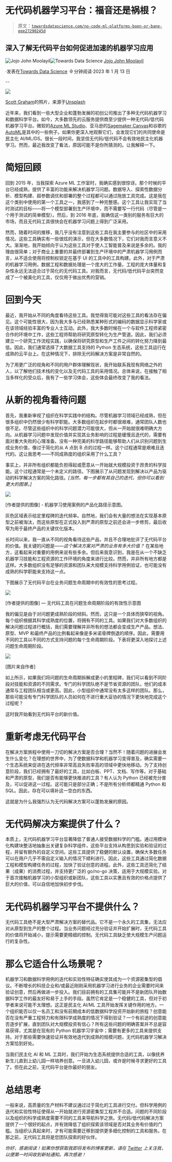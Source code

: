 # 无代码机器学习平台：福音还是祸根？

> 原文：[`towardsdatascience.com/no-code-ml-platforms-boon-or-bane-eee27290245d`](https://towardsdatascience.com/no-code-ml-platforms-boon-or-bane-eee27290245d)

## 深入了解无代码平台如何促进加速的机器学习应用

[](https://blog.jojomoolayil.com/?source=post_page-----eee27290245d--------------------------------)![Jojo John Moolayil](https://blog.jojomoolayil.com/?source=post_page-----eee27290245d--------------------------------)[](https://towardsdatascience.com/?source=post_page-----eee27290245d--------------------------------)![Towards Data Science](https://towardsdatascience.com/?source=post_page-----eee27290245d--------------------------------) [Jojo John Moolayil](https://blog.jojomoolayil.com/?source=post_page-----eee27290245d--------------------------------)

·发表在[Towards Data Science](https://towardsdatascience.com/?source=post_page-----eee27290245d--------------------------------) ·9 分钟阅读·2023 年 1 月 13 日

--

![](img/3f5b8b0b8314103cd745481ac0ae3a49.png)

[Scott Graham](https://unsplash.com/@homajob?utm_source=medium&utm_medium=referral)的照片，来源于[Unsplash](https://unsplash.com/?utm_source=medium&utm_medium=referral)

近年来，我们看到一些大型企业和蓬勃发展的初创公司推出了多种无代码机器学习和数据科学平台。如今，大多数领先的云服务提供商至少提供一种无代码/低代码机器学习平台。微软的[Azure ML Studio](https://studio.azureml.net/)、亚马逊的[Sagemaker Canvas](https://aws.amazon.com/sagemaker/canvas/)和谷歌的[AutoML](https://cloud.google.com/automl?utm_source=google&utm_medium=cpc&utm_campaign=na-CA-all-en-dr-bkws-all-all-trial-e-dr-1011347&utm_content=text-ad-none-any-DEV_c-CRE_626205913379-ADGP_NA+%7C+CA+%7C+en+%7C+Desk+%7C+SEM+%7C+BKWS+%7E+EXA+%7E+AutoML%28FINAL%29-KWID_43700073441701560-kwd-1721531454223&utm_term=KW_google+cloud+auml-ST_google+cloud+auml&gclid=CjwKCAiAkfucBhBBEiwAFjbkryI1K09-P4GLdSn0hEsFN8fQqfOvK5qPDb24shTT8oner0NUGh0hbxoCodYQAvD_BwE&gclsrc=aw.ds)是其中的一些例子。如果你更深入地观察它们，会发现它们的共同使命是民主化 AI/ML/DS。很长一段时间，我坚信无代码/低代码不会有效地民主化机器学习。然而，最近我改变了看法，原因可能不是你所猜测的。让我解释一下。

# 简短回顾

回到 2015 年，当我探索 Azure ML 工作室时，我确实感到很惊讶。那个时候的平台已经成熟，提供了丰富的功能来解决机器学习问题。数据导入、探索性数据分析、模型构建、超参数调优和部署的整个过程都可以通过拖放工具完成。这是我在这个类别中使用的第一个工具之一，我感到了一种完整感。这个工具让我实现了当时测试的目标——将一个模型部署到生产环境中，而不需要写一行代码（尽管是一个用于测试的简单模型）。然后，到 2016 年底，我确信这一类别的服务有巨大的市场，而且无代码工具很快会在机器学习问题上得到广泛采用。

然而，随着时间的推移，我几乎没有注意到这些工具在我主要参与的社区中的采用情况。这些工具确实有一些很炫的演示，但在大多数情况下，它们对我而言意义不大。渐渐地，我开始倾向于认为这些工具对于使人工智能普及来说是多余的。我的理由很简单；对于商业上重要的并最终部署到生产环境中的严肃机器学习用例而言，从不适合使用将控制权锁定在基于 UI 的工具中的工具构建。此外，对于严肃的机器学习用例，数据工程和数据处理是一个庞大的工作量。工程的庞大体量和复杂性永远无法适合过于简化的无代码工具。对我而言，无代码/低代码平台突然变成了一个被美化的工具，仅仅用于做出优秀的营销。

# 回到今天

最近，我开始从不同的角度看待这些工具。我觉得我可能对这些工具的看法存在偏见。这个可能性很大，因为我大多与已经熟悉某种形式的编码的数据显示科学家或在该领域经验丰富的专业人士互动。此外，我大多数时候在一个与软件工程师紧密合作的环境中工作，这些工程师帮助将研究原型转化为生产管道。因此，我们必须建立一个研究工作流程实践，以确保将研究原型和生产工件之间的转化努力降到最低。因此，我们通常选择了大数据工具支持的 Python 生态系统，这些工具运行在成熟的云平台上。在这种情况下，排除无代码解决方案是非常自然的。

为了用更广泛的视角和不同的用户群体理解现状，我开始联系我现有网络之外的人，以了解他们技术栈的变化以及无代码工具的采用情况。总体来说，在接触了相当多样化的受众后，我有了一些学习体会，这些体会最终改变了我的看法。

# 从新的视角看待问题

首先，我重新审视了组织在科学实践中的结构。尽管机器学习领域已经成熟，但在很多组织中仍然很少有科学职能。大多数组织在起步时都很艰难，通常团队人数也很不足。尽管这些组织中的科学问题潜力可能很大，但从一开始就很难明确大方向。从机器学习问题中发现价值并实现其业务影响的过程是缓慢且迭代的，需要有面对重大失败的心理准备。没有一种完美的科学路径能够帮助人们从识别问题到生成业务价值，像过于简化的从 A 点到 B 点的过程一样。这个过程通常是艰难且迭代的。这让我思考——不同成熟度的组织采用了什么工具？

事实上，并非所有组织都能负担得起或愿意从一开始就大规模投资于昂贵的科学技能。这个过程通常是一个未定义的路径。下图展示了从问题发现到解决以产品为驱动的科学解决方案的简化路径。*[当然，每一步都有其自己的迭代，但你可以看到更大的图景。]*

![](img/ef9c22a61c918fb535858c35c1ee24e5.png)

[作者提供的图像] - 机器学习使用案例的产品化路径示意图。

灰色区域表示给定里程碑的迭代频率。自然地，我们会有大量的想法在实现基本原型之前被淘汰，而这些原型在正式投入到严肃的原型之前还会进一步修剪，最后收窄为用于最终产品的关键优化版本。

长时间以来，我一直从不同的视角看待这些产品，并且不合理地批评了无代码平台的价值。我关键的问题是——*这个解决方案对严肃的业务有多大价值？* 在某些地方，这看起来对重要的用例来说有些多余。但后来我意识到，我是在从一个不缺乏机器学习技能和工程资源的工作环境的角度来进行比较。然而，并非所有地方都是这样。大多数组织没有足够的资源和团队来大规模支持科学用例验证，也可能没有成熟的科学职能来支持这一点。

下图展示了无代码平台在业务问题生命周期中的有效性的思考过程。

![](img/f02b647b8c841b7c3de2430b6703c753.png)

[作者提供的图像] — 无代码工具在问题生命周期阶段的有效性示意图

我的偏见是由于对问题更成熟阶段的倾斜。然而，这只是一个具体而狭窄的视角。每个组织根据其科学成熟度的位置，将拥有不同的工具。如果我们对大多数组织的解决问题过程进行概括，我们需要理解并非所有的想法都会变成生产产品。想法、原型、MVP 和最终产品的比例看起来像是多米诺骨牌倒退的顺序。因此，需要用不同的工具以不同的方式支持问题的每个生命周期阶段。下表将更深入地探讨上述问题生命周期阶段。

![](img/19d98db51ae0f248d748348fa7e4813c.png)

[图片来自作者]

如上所示，如果我们将问题的生命周期拆解成更小的里程碑，我们可以看到不同阶段对技能和资源的不同需求。专门的科学团队绝不是节省资源的团队，他们的成本通常与工程团队相当或更高。因此，小型组织中通常没有太多这样的团队。那么，那些可能没有专门科学团队的人员如何在不进行重大妥协的情况下更快地完成这个过程呢？

这时我开始看到无代码平台的新价值。

# 重新考虑无代码平台

在解决方案旅程中使用一刀切的解决方案是否合理？当然不！随着问题的进展会发生什么变化？在理想的世界中，为了使数据科学和机器学习变得普及，确实需要一个生态系统来促进在迭代频率非常高且失败率高的领域中更快地移动。为了支持创意阶段，我们已经拥有了最好的工具，比如白板、PPT、文档、写作等。对于基础和严肃的原型，我们是否有能够更快推进的工具？有人认为 Python 已经被充分普及，可以促进这一过程。这可能只是部分正确；不是所有分析师都精通 Python 和 SQL。因此，存在可以填补这一空白的东西。

这就是为什么我强烈认为无代码解决方案可以蓬勃发展的原因。

# 无代码解决方案提供了什么？

本质上，无代码机器学习平台显著降低了普通人接受数据科学的门槛。通过用模块化构建块整洁地抽象出关键复杂科学组件，这些平台支持从构思到实验和验证的过程，并留有额外的自定义空间。这些工具提供了稳健的默认设置，确保大多数任务可以在用户几乎不需自定义输入的情况下顺利进行。因此，这些工具通过简化数据工程和模型构建任务的过程，加快了验证创意的进程。此外，这些工具还简化了结果（成果）的消费过程，并支持更广泛的 go/no-go 决策，适用于大规模实验。对于首次接触机器学习的小型组织或新团队，这些工具以实惠且有效的价格点提供了巨大的价值，可以自信地加快初步步伐。

# 无代码机器学习平台不提供什么？

无代码工具绝不是大型严肃解决方案的替代品。它不是一个永久的工具集，无法应对从原型到生产的整个过程。当业务问题经过充分验证并开始扩展时，无代码工具的价值将开始减小，提示需要更精细的控制。无代码工具缺乏使大规模生产问题运行的复杂性。

# 那么它适合什么场景呢？

机器学习和数据科学用例的迭代和实验性特征确实使其成为一个资源密集型的倡议。不断增长的科技企业和/或最近刚刚采用机器学习进行业务的企业需要时间来验证创意，然后再做进一步投入。我们目前拥有的工具集可能并不是新团队开始数据科学工作的最友好和易于上手的手段。虽然它肯定是一个稳健的工具，但对于初学者来说可能不太理想。这正是民主化 AI/ML 工具开始发挥关键作用的地方。一个组织能否以仅一名员工和没有前期成本的低数据科学投资开始新的旅程？创意能否在没有严重工程努力和有限科学成熟度的情况下得到验证？一个有前途的创意能否逐步扩展，直到团队对大规模投资有信心？所有这些问题的明确答案并不总是容易获得，尤其是在现有的 Python 机器学习宇宙中；需要有更多的工具来提供支持。对于那些需要快速验证并有效地迭代到成熟的规模问题，无代码机器学习解决方案恰到好处。

当我们民主化 AI 和 ML 工具时，我们开始为生态系统提供合适的工具，以像抚养新生儿直到上幼儿园一样培养创意。一旦进入幼儿园，或许是时候寻求更好的工具了。但在此之前，无代码平台是你最好的朋友。

# **总结思考**

一般来说，高质量的生产材料不建议通过过于简化的工具进行交付。但科学用例的迭代和实验性特征使得从一开始就进行资源密集型工程并不合适。问题的不同阶段以及组织的科学成熟度需要不同的工具来导航科学之旅。无代码/低代码解决方案提供了一个很好的起点，并有效降低了组织探索该领域是否对其业务有价值的门槛。当组织认真起来时，才有可能需要迁移到提供更多细化控制的工具和服务。在那之前，无代码工具将是您团队探索的好伙伴。

*你好，感谢阅读！如果你想获取我即将发布的博客更新，请在* [*Twitter*](https://twitter.com/jojo62000) *上关注我，以便第一时间收到新帖通知。再次感谢！*
